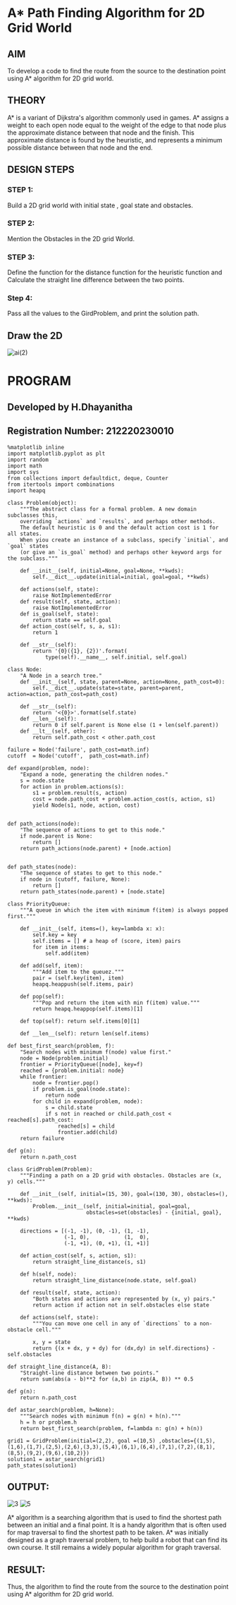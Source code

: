 # A* Path Finding Algorithm for 2D Grid World
## AIM

To develop a code to find the route from the source to the destination point using A* algorithm for 2D grid world.

## THEORY
A* is a variant of Dijkstra's algorithm commonly used in games. A* assigns a weight to each open node equal to the weight of the edge to that node plus the approximate distance between that node and the finish. This approximate distance is found by the heuristic, and represents a minimum possible distance between that node and the end.

## DESIGN STEPS

### STEP 1:
Build a 2D grid world with initial state , goal state and obstacles.

### STEP 2:
Mention the Obstacles in the 2D grid World.

### STEP 3:
Define the function for the distance function for the heuristic function and Calculate the straight line difference between the two points.

### Step 4:
Pass all the values to the GirdProblem, and print the solution path.


## Draw the 2D 

![ai(2)](https://user-images.githubusercontent.com/75235032/168859868-e0494fd0-0528-4972-ae0b-05148d955d47.jpg)

# PROGRAM
## Developed by H.Dhayanitha
## Registration Number: 212220230010
```
%matplotlib inline
import matplotlib.pyplot as plt
import random
import math
import sys
from collections import defaultdict, deque, Counter
from itertools import combinations
import heapq

class Problem(object):
    """The abstract class for a formal problem. A new domain subclasses this,
    overriding `actions` and `results`, and perhaps other methods.
    The default heuristic is 0 and the default action cost is 1 for all states.
    When yiou create an instance of a subclass, specify `initial`, and `goal` states 
    (or give an `is_goal` method) and perhaps other keyword args for the subclass."""

    def __init__(self, initial=None, goal=None, **kwds): 
        self.__dict__.update(initial=initial, goal=goal, **kwds) 
        
    def actions(self, state):        
        raise NotImplementedError
    def result(self, state, action): 
        raise NotImplementedError
    def is_goal(self, state):        
        return state == self.goal
    def action_cost(self, s, a, s1): 
        return 1
    
    def __str__(self):
        return '{0}({1}, {2})'.format(
            type(self).__name__, self.initial, self.goal)
            
class Node:
    "A Node in a search tree."
    def __init__(self, state, parent=None, action=None, path_cost=0):
        self.__dict__.update(state=state, parent=parent, action=action, path_cost=path_cost)

    def __str__(self): 
        return '<{0}>'.format(self.state)
    def __len__(self): 
        return 0 if self.parent is None else (1 + len(self.parent))
    def __lt__(self, other): 
        return self.path_cost < other.path_cost
        
failure = Node('failure', path_cost=math.inf) 
cutoff  = Node('cutoff',  path_cost=math.inf) 

def expand(problem, node):
    "Expand a node, generating the children nodes."
    s = node.state
    for action in problem.actions(s):
        s1 = problem.result(s, action)
        cost = node.path_cost + problem.action_cost(s, action, s1)
        yield Node(s1, node, action, cost)
        

def path_actions(node):
    "The sequence of actions to get to this node."
    if node.parent is None:
        return []  
    return path_actions(node.parent) + [node.action]


def path_states(node):
    "The sequence of states to get to this node."
    if node in (cutoff, failure, None): 
        return []
    return path_states(node.parent) + [node.state]

class PriorityQueue:
    """A queue in which the item with minimum f(item) is always popped first."""

    def __init__(self, items=(), key=lambda x: x): 
        self.key = key
        self.items = [] # a heap of (score, item) pairs
        for item in items:
            self.add(item)
         
    def add(self, item):
        """Add item to the queuez."""
        pair = (self.key(item), item)
        heapq.heappush(self.items, pair)

    def pop(self):
        """Pop and return the item with min f(item) value."""
        return heapq.heappop(self.items)[1]
    
    def top(self): return self.items[0][1]

    def __len__(self): return len(self.items)
    
def best_first_search(problem, f):
    "Search nodes with minimum f(node) value first."
    node = Node(problem.initial)
    frontier = PriorityQueue([node], key=f)
    reached = {problem.initial: node}
    while frontier:
        node = frontier.pop()
        if problem.is_goal(node.state):
            return node
        for child in expand(problem, node):
            s = child.state
            if s not in reached or child.path_cost < reached[s].path_cost:
                reached[s] = child
                frontier.add(child)
    return failure

def g(n): 
    return n.path_cost
    
class GridProblem(Problem):
    """Finding a path on a 2D grid with obstacles. Obstacles are (x, y) cells."""

    def __init__(self, initial=(15, 30), goal=(130, 30), obstacles=(), **kwds):
        Problem.__init__(self, initial=initial, goal=goal, 
                         obstacles=set(obstacles) - {initial, goal}, **kwds)

    directions = [(-1, -1), (0, -1), (1, -1),
                  (-1, 0),           (1,  0),
                  (-1, +1), (0, +1), (1, +1)]
    
    def action_cost(self, s, action, s1): 
        return straight_line_distance(s, s1)
    
    def h(self, node): 
        return straight_line_distance(node.state, self.goal)
                  
    def result(self, state, action): 
        "Both states and actions are represented by (x, y) pairs."
        return action if action not in self.obstacles else state
    
    def actions(self, state):
        """You can move one cell in any of `directions` to a non-obstacle cell."""
        
        x, y = state
        return {(x + dx, y + dy) for (dx,dy) in self.directions} - self.obstacles
        
def straight_line_distance(A, B):
    "Straight-line distance between two points."
    return sum(abs(a - b)**2 for (a,b) in zip(A, B)) ** 0.5 
    
def g(n): 
    return n.path_cost
    
def astar_search(problem, h=None):
    """Search nodes with minimum f(n) = g(n) + h(n)."""
    h = h or problem.h
    return best_first_search(problem, f=lambda n: g(n) + h(n))
    
grid1 = GridProblem(initial=(2,2), goal =(10,5) ,obstacles={(1,5),(1,6),(1,7),(2,5),(2,6),(3,3),(5,4),(6,1),(6,4),(7,1),(7,2),(8,1),(8,5),(9,2),(9,6),(10,2)})
solution1 = astar_search(grid1)
path_states(solution1)
```

## OUTPUT:
![3](https://user-images.githubusercontent.com/75235032/168859513-be6d14dc-c475-44a4-90a6-b76e5ed47c84.jpg)
![5](https://user-images.githubusercontent.com/75235032/168859547-f358d888-ce88-4baa-8daf-a773bc2c4ebc.jpg)

A* algorithm is a searching algorithm that is used to find the shortest path between an initial and a final point.
It is a handy algorithm that is often used for map traversal to find the shortest path to be taken. A* was initially designed as a graph traversal problem, to help build a robot that can find its own course. It still remains a widely popular algorithm for graph traversal.

## RESULT:
Thus, the algorithm to find the route from the source to the destination point using A* algorithm for 2D grid world.

